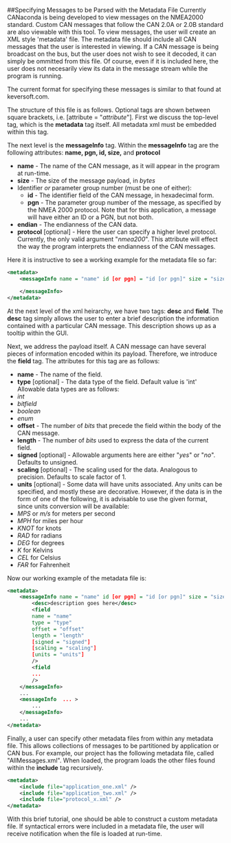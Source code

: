 ##Specifying Messages to be Parsed with the Metadata File
Currently CANaconda is being developed to view messages on the NMEA2000 standard. Custom CAN messages that follow the CAN 2.0A or 2.0B standard are also viewable with this tool. To view messages, the user will create an XML style 'metadata' file. The metadata file should include all CAN messages that the user is interested in viewing. If a CAN message is being broadcast on the bus, but the user does not wish to see it decoded, it can simply be ommitted from this file. Of course, even if it is included here, the user does not necesarily view its data in the message stream while the program is running. 

The current format for specifying these messages is similar to that found at keversoft.com. 

The structure of this file is as follows. Optional tags are shown between square brackets, i.e. [attribute = "*attribute*"]. First we discuss the top-level tag, which is the **metadata** tag itself. All metadata xml must be embedded within this tag.

The next level is the **messageInfo** tag. Within the **messageInfo** tag are the following attributes: **name, pgn, id, size,** and **protocol**
 * **name** - The name of the CAN message, as it will appear in the program at run-time. 
 * **size** - The size of the message payload, in *bytes*
 * Identifier *or* parameter group number (must be one of either):
   * **id** - The identifier field of the CAN message, in hexadecimal form.
   * **pgn** - The parameter group number of the message, as specified by the NMEA 2000 protocol. Note that for this application, a message will have either an ID or a PGN, but not both.
 * **endian** - The endianness of the CAN data.
 * **protocol** [optional] - Here the user can specify a higher level protocol. Currently, the only valid argument "*nmea200*". This attribute will effect the way the program interprets the endianness of the CAN messages.

Here it is instructive to see a working example for the metadata file so far:

```xml
<metadata>
    <messageInfo name = "name" id [or pgn] = "id [or pgn]" size = "size" [protocol = "protocol"]>

    </messageInfo>
</metadata>
```

At the next level of the xml heirarchy, we have two tags: **desc** and **field**. The **desc** tag simply allows the user to enter a brief description the information contained with a particular CAN message. This description shows up as a tooltip within the GUI.

Next, we address the payload itself. A CAN message can have several pieces of information encoded within its payload. Therefore, we introduce the **field** tag. The attributes for this tag are as follows:

 * **name** - The name of the field.
 * **type** [optional] - The data type of the field. Default value is 'int' Allowable data types are as follows:
  * *int*
  * *bitfield*
  * *boolean*
  * *enum*
 * **offset** - The number of *bits* that precede the field within the body of the CAN message.
 * **length** - The number of *bits* used to express the data of the current field.
 * **signed** [optional] - Allowable arguments here are either "*yes*" or "*no*". Defaults to unsigned.
 * **scaling** [optional] - The scaling used for the data. Analogous to precision. Defaults to scale factor of 1.
 * **units** [optional] - Some data will have units associated. Any units can be specified, and mostly these are decorative. However, if the data is in the form of one of the following, it is advisable to use the given format, since units conversion will be available:
  * *MPS* or *m/s* for meters per second
  * *MPH* for miles per hour
  * *KNOT* for knots
  * *RAD* for radians
  * *DEG* for degrees
  * *K* for Kelvins
  * *CEL* for Celsius
  * *FAR* for Fahrenheit


Now our working example of the metadata file is:

```xml
<metadata>
    <messageInfo name = "name" id [or pgn] = "id [or pgn]" size = "size" [protocol = "protocol"]>
        <desc>description goes here</desc>
        <field
        name = "name"
        type = "type"
        offset = "offset"
        length = "length"
        [signed = "signed"]
        [scaling = "scaling"]
        [units = "units"]
        />
        <field 
        ...
        />
    </messageInfo>
    ...
    <messageInfo  ... >
        ...
    </messageInfo>
    ...
</metadata>
```

Finally, a user can specify other metadata files from within any metadata file. This allows collections of messages to be partitioned by application or CAN bus. For example, our project has the following metadata file, called "AllMessages.xml". When loaded, the program loads the other files found within the **include** tag recursively.


```xml
<metadata>
    <include file="application_one.xml" />
    <include file="application_two.xml" />
    <include file="protocol_x.xml" />
</metadata>
```


With this brief tutorial, one should be able to construct a custom metadata file. If syntactical errors were included in a metadata file, the user will receive notification when the file is loaded at run-time.
